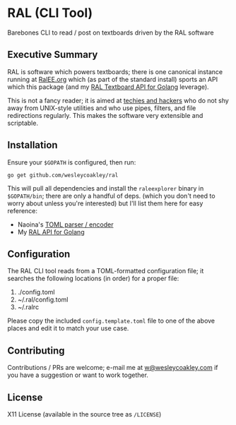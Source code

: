 RAL (CLI Tool)
==============

Barebones CLI to read / post on textboards driven by the RAL software

Executive Summary
-----------------

RAL is software which powers textboards; there is one canonical instance
running at [RalEE.org](https://ralee.org/) which (as part of the standard
install) sports an API which this package (and my [RAL Textboard API for
Golang](https://github.com/wesleycoakley/ral) leverage).

This is not a fancy reader; it is aimed at
[techies and hackers](http://catb.org/jargon/html/H/hacker.html) who
do not shy away from UNIX-style utilities and who use pipes,
filters, and file redirections regularly. This makes the software very
extensible and scriptable.

Installation
------------

Ensure your `$GOPATH` is configured, then run:

```
go get github.com/wesleycoakley/ral
```

This will pull all dependencies and install the `raleexplorer` binary in
`$GOPATH/bin`; there are only a handful of deps. (which you don't
need to worry about unless you're interested) but I'll list them here
for easy reference:

- Naoina's [TOML parser / encoder](https://github.com/naoina/toml)
- My [RAL API for Golang](https://github.com/wesleycoakley/ral-api)

Configuration
-------------

The RAL CLI tool reads from a TOML-formatted configuration file; it searches
the following locations (in order) for a proper file:

1. ./config.toml
2. ~/.ral/config.toml
3. ~/.ralrc

Please copy the included `config.template.toml` file to one of the above
places and edit it to match your use case.

Contributing
------------
Contributions / PRs are welcome; e-mail me at
[w@wesleycoakley.com](mailto:w@wesleycoakley.com) if you
have a suggestion or want to work together.

License
-------

X11 License (available in the source tree as `/LICENSE`)
